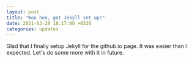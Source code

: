 ```yaml
---
layout: post
title: "Woo hoo, got Jekyll set up!"
date: 2021-03-28 18:17:00 +0530
categories: updates
---
```


Glad that I finally setup Jekyll for the github.io page. It was easier than I expected. Let's do some more with it in future.